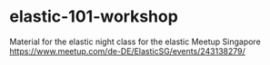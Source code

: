 # elastic-101-workshop

Material for the elastic night class for the elastic Meetup Singapore https://www.meetup.com/de-DE/ElasticSG/events/243138279/


